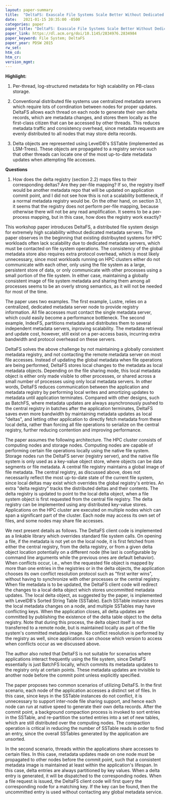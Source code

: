 ```yaml
---
layout: paper-summary
title:  "DeltaFS: Exascale File Systems Scale Better Without Dedicated Servers"
date:   2021-01-15 20:35:00 -0500
categories: paper
paper_title: "DeltaFS: Exascale File Systems Scale Better Without Dedicated Servers"
paper_link: https://dl.acm.org/doi/10.1145/2834976.2834984
paper_keyword: File System; DeltaFS
paper_year: PDSW 2015
rw_set:
htm_cd:
htm_cr:
version_mgmt:
---
```


**Highlight:**

1. Per-thread, log-structured metadata for high scalability on PB-class storage.

2. Conventional distributed file systems use centralized metadata servers which require lots of corrdination between
   nodes for proper updates. DeltaFS allows each thread on each node to generate their own delta records, which are
   metadata changes, and stores them locally as the first-class citizen that can be accessed by other threads.
   This reduces metadata traffic and consistency overhead, since metadata requests are evenly distributed to all
   nodes that may store delta records. 

3. Delta objects are represented using LevelDB's SSTable (implemented as LSM-Trees). These objects are propagated
   to a registry service such that other threads can locate one of the most up-to-date metadata updates when
   attempting file accesses.

**Questions**

1. How does the delta registry (section 2.2) maps files to their corresponding deltas? Are they per-file mapping?
   If so, the registry itself would be another metadata repo that will be updated on application commit point,
   and I did not see how this is not a scalability bottleneck, if a normal metadata registry would be.
   On the other hand, on section 3.1, it seems that the registry does not perform per-file mapping, because otherwise
   there will not be any read amplification. It seems to be a per-process mapping, but in this case, how does the
   registry work exactly?

This workshop paper introduces DeltaFS, a distributed file system design for extremely high scalability without
dedicated metadata servers. The paper observes in the beginning that existing distribuyted systems for HPC workloads
often lack scalability due to dedicated metadata servers, which must be contacted on file system operations. The
consistency of the global metadata store also requires extra protocol overhead, which is most likely unnecessary,
since most workloads running on HPC clusters either do not communicate with each other, only using the file system
as a large, persistent store of data, or only communicate with other processes using a small portion of the file system.
In either case, maintaining a globally consistent image of file system metadata and sharing them among all processes
seems to be an overly strong semantics, as it will not be needed for most of the time.

The paper uses two examples. The first example, Lustre, relies on a centralized, dedicated metadata server node to 
provide registry information. All file accesses must contact the single metadata server, which could easily become
a performance bottleneck. The second example, IndexFS, partitions metadata and distributes them to several
independent metadata servers, inproving scalability. The metadata retrieval and update cost, however, still exist
on a per-access basis, incurring extra bandwidth and protocol overheasd on these servers.

DeltaFS solves the above challenge by not maintaining a globally consistent metadata registry, and not contacting the
remote metadata server on most file accesses. Instead of updating the global metadata when file operations are being
performed, DeltaFS stores local changes to the metadata as local metadata objects. Depending on the file sharing mode,
this local metadata object is either only made visible to other processes, or shared across a small number of processes
using only local metadata servers. In other words, DeltaFS reduces communication between the application and metadata
registry by performing local writes and amortizing updates to metadata until application terminates. Compared with 
other designs, such as BatchFS, where metadata updates are always asynchronously pushed to the central registry
in batches after the application terminates, DeltaFS saves even more bandwidth by maintaining metadata updates as 
local "deltas", and letting other application to directly fetch metadata from these local delta, rather than forcing
all file operations to serialize on the central registry, further reducing contention and improving performance.

The paper assumes the following architecture. The HPC cluster consists of computing nodes and storage nodes. Computing
nodes are capable of performing certain file operations locally using the native file system. Storage nodes run the 
DeltaFS server (registry server), and the native file system is only used as a key-value object store, where objects
can be data segments or file metadata.
A central file registry maintains a global image of file metadata. The central registry, as discussed above, does not 
necessarily reflect the most up-to-date state of the current file system, since local deltas may exist which overrides
the global registry's entries.
An extra "delta registry" tracks the distributed deltas and their contents. The delta registry is updated to point to
the local delta object, when a file system object is first requested from the central file registry.
The delta registry can be implemented using any distributed key-value stores.
Applications on the HPC cluster are executed on multiple nodes which can span a significant part of the cluster.
Each node may access its own set of files, and some nodes may share file accesses.

We next present details as follows. The DeltaFS client code is implemented as a linkable library which overrides
standard file system calls. On opening a file, if the metadata is not yet on the local node, it is first fetched
from either the central registry, from the delta registry, or from a given delta object location potentially on
a different node (the last is configurable by command line arguments while the previous ones are default behavior). 
When conflicts occur, i.e., when the requested file object is mapped by more than one entries in the registries or 
in the delta objects, the application chooses its own conflict resolution protocol such as "first writer wins",
without having to synchronize with other processes or the central registry. When file metadata is to be updated,
the DeltaFS client code will redirect the changes to a local delta object which stores uncommitted metadata updates.
The local delta object, as suggested by the paper, is implemented with LevelDB's Sorted String Table (SSTable).
Each SSTable instance stores the local metadata changes on a node, and multiple SSTables may have conflicting keys.
When the application closes, all delta updates are committed by publishing the existence of the delta table object
to the delta registry. Note that during this process, the delta object itself is not transferred to a remote node,
but is maintained locally as part of the file system's committed metadata image. 
No conflict resolution is performed by the registry as well, since applications can choose which version to access when 
conflicts occur as we discussed above.

The author also noted that DeltaFS is not suitable for scenarios where applications interact frequently using the file
system, since DeltaFS essentially is just BatchFS locally, which commits its metadata updates to the registry
only at certain points. These metadata updates are invisible to another node before the commit point unless explicitly
specified.

The paper proposes two common scenarios of utilizing DeltaFS. In the first scenario, each node of the application
accesses a distinct set of files. In this case, since keys in the SSTable instances do not conflict, it is unnecessary
to support inter-node file sharing support, and hence each node can run at native speed to generate their own delta
records. After the commit point, a background compaction process is invoked to sort entries in the SSTable, and 
re-partition the sorted entries into a set of new tables, which are still distributed over the computing nodes. 
The compaction operation is critical in reducing the number of SSTable reads in order to find an entry, since the
overall SSTables generated by the application are unsorted.

In the second scenario, threads within the applications share accesses to certain files. In this case, metadata updates
made on one node must be propagated to other nodes before the commit point, such that a consistent metadata image
is maintained at least within the application's lifespan. In this case, delta entries are always partitioned by key
values. When a delta entry is generated, it will be dispatched to the corresponding nodes. When a file request is 
issued, the DeltaFS client code will first query the corresponding node for a matching key. If the key can be found,
then the uncommitted entry is used without contacting any global metadata service.

